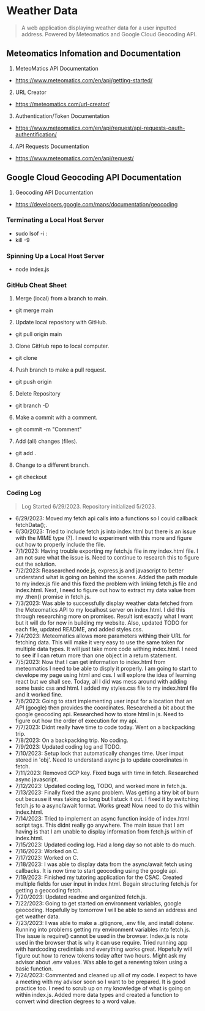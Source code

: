 # Weather Data

> A web application displaying weather data for a user inputted address. Powered by Meteomatics and Google Cloud Geocoding API. 

## Meteomatics Infomation and Documentation
1. MeteoMatics API Documentation 
- https://www.meteomatics.com/en/api/getting-started/
2. URL Creator
- https://meteomatics.com/url-creator/
3. Authentication/Token Documentation
- https://www.meteomatics.com/en/api/request/api-requests-oauth-authentification/
4. API Requests Documentation
- https://www.meteomatics.com/en/api/request/

## Google Cloud Geocoding API Documentation
1. Geocoding API Documentation
- https://developers.google.com/maps/documentation/geocoding

### Terminating a Local Host Server
- sudo lsof -i :<port number>
- kill -9 <PID>

### Spinning Up a Local Host Server 
- node index.js

### GitHub Cheat Sheet

1. Merge (local) from a branch to main.
- git merge main <branchName> 
2. Update local repository with GitHub.
- git pull origin main 
3. Clone GitHub repo to local computer.
- git clone <URL>
4. Push branch to make a pull request.
- git push origin <branchName>
5. Delete Repository
- git branch -D <branchName>
6. Make a commit with a comment.
- git commit -m "Comment"
7. Add (all) changes (files).
- git add .
8. Change to a different branch.
- git checkout <branchName>

### Coding Log

> Log Started 6/29/2023. Repository initialized 5/2023.

- 6/29/2023: Moved my fetch api calls into a functions so I could callback fetchData();.
- 6/30/2023: Tried to include fetch.js into index.html but there is an issue with the MIME type (?). I need to experiment with this more and figure out how to properly include the file.
- 7/1/2023: Having trouble exporting my fetch.js file in my index.html file. I am not sure what the issue is. Need to continue to research this to figure out the solution.
- 7/2/2023: Reasearched node.js, express.js and javascript to better understand what is going on behind the scenes. Added the path module to my index.js file and this fixed the problem with linking fetch.js file and index.html. Next, I need to figure out how to extract my data value from my .then() promise in fetch.js. 
- 7/3/2023: Was able to successfully display weather data fetched from the Meteomatics API to my localhost server on index.html. I did this through researching more on promises. Result isnt exactly what I want but it will do for now in building my website. Also, updated TODO for each file, updated README, and added styles.css.
- 7/4/2023: Meteomatics allows more parameters withing their URL for fetching data. This will make it very easy to use the same token for multiple data types. It will just take more code withing index.html. I need to see if I can return more than one object in a return statement. 
- 7/5/2023: Now that I can get information to index.html from meteomatics I need to be able to disply it properly. I am going to start to develope my page using html and css. I will explore the idea of learning react but we shall see. Today, all I did was mess around with adding some basic css and html. I added my styles.css file to my index.html file and it worked fine.
- 7/6/2023: Going to start implementing user input for a location that an API (google) then provides the coordinates. Researched a bit about the google geocoding api. Researched how to store html in js. Need to figure out how the order of execution for my api. 
- 7/7/2023: Didnt really have time to code today. Went on a backpacking trip. 
- 7/8/2023: On a backpacking trip. No coding.
- 7/9/2023: Updated coding log and TODO. 
- 7/10/2023: Setup lock that automatically changes time. User imput stored in 'obj'. Need to understand async js to update coordinates in fetch. 
- 7/11/2023: Removed GCP key. Fixed bugs with time in fetch. Researched async javascript. 
- 7/12/2023: Updated coding log, TODO, and worked more in fetch.js. 
- 7/13/2023: Finally fixed the async problem. Was getting a tiny bit of burn out because it was taking so long but I stuck it out. I fixed it by switching fetch.js to a async/await format. Works great! Now need to do this within index.html. 
- 7/14/2023: Tried to implement an async function inside of index.html script tags. This didnt really go anywhere. The main issue that I am having is that I am unable to display information from fetch.js within of index.html. 
- 7/15/2023: Updated coding log. Had a long day so not able to do much. 
- 7/16/2023: Worked on C.
- 7/17/2023: Worked on C.
- 7/18/2023: I was able to display data from the async/await fetch using callbacks. It is now time to start geocoding using the google api. 
- 7/19/2023: Finished my tutoring application for the CSAC. Created multiple fields for user input in index.html. Begain structuring fetch.js for getting a geocoding fetch. 
- 7/20/2023: Updated readme and organized fetch.js. 
- 7/22/2023: Going to get started on environment variables, google geocoding. Hopefully by tomorrow I will be able to send an address and get weather data. 
- 7/23/2023: I was able to make a .gitignore, .env file, and install dotenv. Running into problems getting my environment variables into fetch.js. The issue is require() cannot be used in the browser. Index.js is note used in the browser that is why it can use require. Tried running app with hardcoding credintials and everything works great. Hopefully will figure out how to renew tokens today after two hours. Might ask my advisor about .env values. Was able to get a renewing token using a basic function.
- 7/24/2023: Commented and cleaned up all of my code. I expect to have a meeting with my advisor soon so I want to be prepared. It is good practice too. I need to scrub up on my knowledge of what is going on within index.js. Added more data types and created a function to convert wind direction degrees to a word value. 